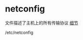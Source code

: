 # netconfig
文件描述了主机上的所有传输协议
[细节](https://docs.oracle.com/cd/E19455-01/806-1017/netsel-34095/index.html)

/etc/netconfig

